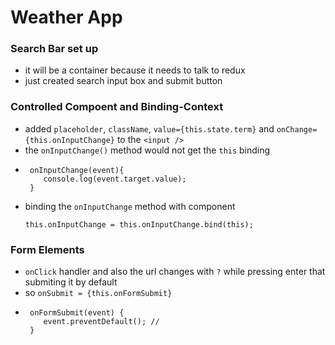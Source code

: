 # Weather App 

### Search Bar set up
   - it will be a container because it needs to talk to redux
   - just created search input box and submit button

### Controlled Compoent and Binding-Context
   - added `placeholder`, `className`, `value={this.state.term}` and `onChange={this.onInputChange}` to the `<input />`
   - the `onInputChange()` method would not get the `this` binding
   - ```
      onInputChange(event){
         console.log(event.target.value);
      }
      ```
   - binding the `onInputChange` method with component
      ```
      this.onInputChange = this.onInputChange.bind(this);
      ```
### Form Elements
   - `onClick` handler and also the url changes with `?` while pressing enter that submiting it by default
   - so `onSubmit = {this.onFormSubmit}`
   - ```
      onFormSubmit(event) {
         event.preventDefault(); // 
      }
      ```